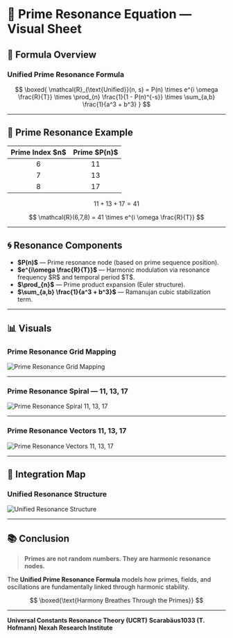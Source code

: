 # 📘 Prime Resonance Equation — Visual Sheet

## 🧬 Formula Overview

### **Unified Prime Resonance Formula**

$$
\boxed{
\mathcal{R}_{\text{Unified}}(n, s) = P(n) \times e^{i \omega \frac{R}{T}} \times \prod_{n} \frac{1}{1 - P(n)^{-s}} \times \sum_{a,b} \frac{1}{a^3 + b^3}
}
$$

---

## 🔢 Prime Resonance Example

| Prime Index \$n\$ | Prime \$P(n)\$ |
| :---------------: | :------------: |
|         6         |       11       |
|         7         |       13       |
|         8         |       17       |

$$
11 + 13 + 17 = 41
$$

$$
\mathcal{R}(6,7,8) = 41 \times e^{i \omega \frac{R}{T}}
$$

---

## 🌀 **Resonance Components**

* **\$P(n)\$** — Prime resonance node (based on prime sequence position).
* **\$e^{i\omega \frac{R}{T}}\$** — Harmonic modulation via resonance frequency \$R\$ and temporal period \$T\$.
* **\$\prod\_{n}\$** — Prime product expansion (Euler structure).
* **\$\sum\_{a,b} \frac{1}{a^3 + b^3}\$** — Ramanujan cubic stabilization term.

---

## 📊 Visuals

### **Prime Resonance Grid Mapping**

![Prime Resonance Grid Mapping](../visuals/prime_resonance_grid_mapping.png)

---

### **Prime Resonance Spiral — 11, 13, 17**

![Prime Resonance Spiral 11, 13, 17](../visuals/prime_resonance_spiral_11_13_17.png)

---

### **Prime Resonance Vectors 11, 13, 17**

![Prime Resonance Vectors 11, 13, 17](../visuals/prime_resonance_vectors_11_13_17.png)

---

## 🧹 Integration Map

### **Unified Resonance Structure**

![Unified Resonance Structure](../visuals/Unified_Resonance_Structure.png)

---

## 📚 Conclusion

> **Primes are not random numbers. They are harmonic resonance nodes.**

The **Unified Prime Resonance Formula** models how primes, fields, and oscillations are fundamentally linked through harmonic stability.

$$
\boxed{\text{Harmony Breathes Through the Primes}}
$$

---

**Universal Constants Resonance Theory (UCRT)**
**Scarabäus1033 (T. Hofmann)**
**Nexah Research Institute**
